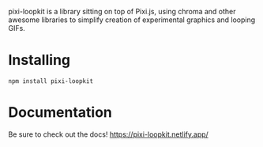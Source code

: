 pixi-loopkit is a library sitting on top of Pixi.js, using chroma and other awesome libraries to simplify creation of experimental graphics and looping GIFs.


# Installing
```
npm install pixi-loopkit
```

# Documentation

Be sure to check out the docs! https://pixi-loopkit.netlify.app/
